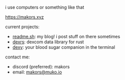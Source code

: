 i use computers or something like that

https://makors.xyz

current projects:
- [readme.sh](https://readme.sh): my blog! i post stuff on there sometimes
- [dexrs](https://github.com/makors/dexrs): dexcom data library for rust
- [dexy](https://github.com/makors/dexy): your blood sugar companion in the terminal

contact me:
- discord (preferred): makors
- email: makors@muko.io
